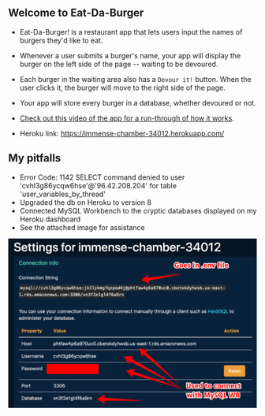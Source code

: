 ## Welcome to Eat-Da-Burger

* Eat-Da-Burger! is a restaurant app that lets users input the names of burgers they'd like to eat.

* Whenever a user submits a burger's name, your app will display the burger on the left side of the page -- waiting to be devoured.

* Each burger in the waiting area also has a `Devour it!` button. When the user clicks it, the burger will move to the right side of the page.

* Your app will store every burger in a database, whether devoured or not.

* [Check out this video of the app for a run-through of how it works](https://youtu.be/msvdn95x9OM).

* Heroku link: https://immense-chamber-34012.herokuapp.com/

## My pitfalls
- Error Code: 1142 SELECT command denied to user 'cvhl3g86ycqw6hse'@'96.42.208.204' for table 'user_variables_by_thread'
- Upgraded the db on Heroku to version 8
- Connected MySQL Workbench to the cryptic databases displayed on my Heroku dashboard
- See the attached image for assistance

![JAWSDB Help Image](./JawsDB-troubleshooting.png)



